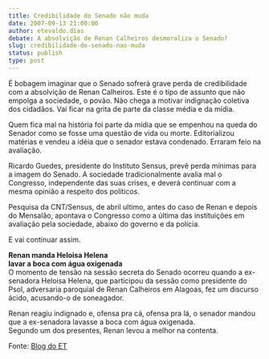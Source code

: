 ```yaml
---
title: Credibilidade do Senado não muda
date: 2007-09-13 21:00:00
author: etevaldo.dias
debate: A absolvição de Renan Calheiros desmoraliza o Senado?
slug: credibilidade-do-senado-nao-muda
status: publish 
type: post
---
```


  
É bobagem imaginar que o Senado sofrerá grave perda de credibilidade com a absolvição de Renan Calheiros. Este é o tipo de assunto que não empolga a sociedade, o povão. Não chega a motivar indignação coletiva dos cidadãos. Vai ficar na grita de parte da classe média e da mídia.  
  
Quem fica mal na história foi parte da mídia que se empenhou na queda do Senador como se fosse uma questão de vida ou morte. Editorializou matérias e vendeu a idéia que o senador estava condenado. Erraram feio na avaliação.  
  
Ricardo Guedes, presidente do Instituto Sensus, prevê perda mínimas para a imagem do Senado. A sociedade tradicionalmente avalia mal o Congresso, independente das suas crises, e deverá continuar com a mesma opinião a respeito dos políticos.   
  
Pesquisa da CNT/Sensus, de abril ultimo, antes do caso de Renan e depois do Mensalão, apontava o Congresso como a última das instituições em avaliação pela sociedade, abaixo do governo e da polícia.   
  
E vai continuar assim.  
  
**Renan manda Heloisa Helena   
lavar a boca com água oxigenada**  
O momento de tensão na sessão secreta do Senado ocorreu quando a ex-senadora Heloisa Helena, que participou da sessão como presidente do Psol, adversaria paroquial de Renan Calheiros em Alagoas, fez um discurso ácido, acusando-o de soneagador.  
  
Renan reagiu indignado e, ofensa pra cá, ofensa pra lá, o senador mandou que a ex-senadora lavasse a boca com água oxigenada.  
Segundo um dos presentes, Renan levou a melhor na contenta.  
  
Fonte: [Blog do ET](http://z001.ig.com.br/ig/21/55/931191/blig/blogdoet/)
